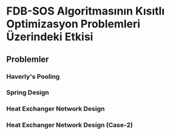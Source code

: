# FDB-SOS Algoritmasının Kısıtlı Optimizasyon Problemleri Üzerindeki Etkisi
## Problemler
### Haverly's Pooling 
### Spring Design
### Heat Exchanger Network Design
### Heat Exchanger Network Design (Case-2)
